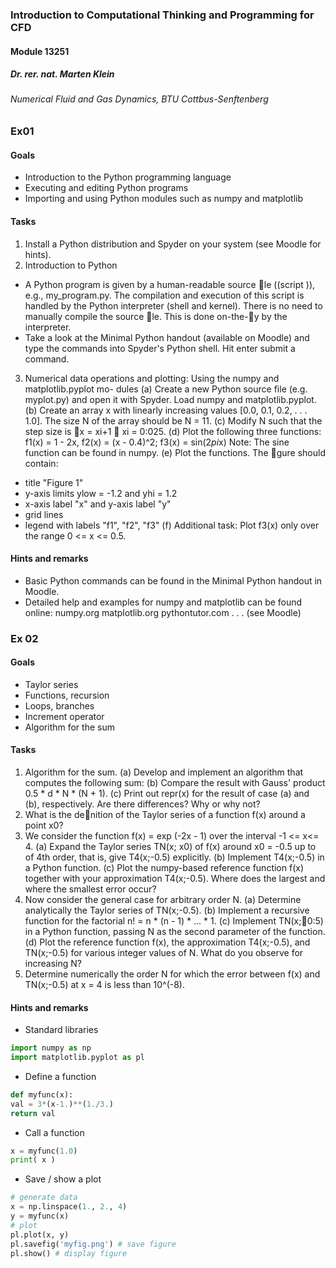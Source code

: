 ### Introduction to Computational Thinking and Programming for CFD
#### Module 13251
##### Dr. rer. nat. Marten Klein
###### Numerical Fluid and Gas Dynamics, BTU Cottbus-Senftenberg


### Ex01
#### Goals
* Introduction to the Python programming language
* Executing and editing Python programs
* Importing and using Python modules such as numpy and matplotlib
#### Tasks
1. Install a Python distribution and Spyder on your system (see Moodle for hints).
2. Introduction to Python
  * A Python program is given by a human-readable source le ((script )), e.g.,
my_program.py. The compilation and execution of this script is handled by the
Python interpreter (shell and kernel). There is no need to manually compile the
source le. This is done on-the-y by the interpreter.
  * Take a look at the Minimal Python handout (available on Moodle) and type the
commands into Spyder's Python shell. Hit enter submit a command.
3. Numerical data operations and plotting: Using the numpy and matplotlib.pyplot mo-
dules
(a) Create a new Python source file (e.g. myplot.py) and open it with Spyder. Load
numpy and matplotlib.pyplot.
(b) Create an array x with linearly increasing values [0.0, 0.1, 0.2, . . . 1.0]. The size N of
the array should be N = 11.
(c) Modify N such that the step size is x = xi+1 􀀀 xi = 0:025.
(d) Plot the following three functions:
f1(x) = 1 - 2x, f2(x) = (x - 0.4)^2; f3(x) = sin(2*pi*x)
Note: The sine function can be found in numpy.
(e) Plot the functions. The gure should contain:
 * title "Figure 1"
 * y-axis limits ylow = -1.2 and yhi = 1.2
 * x-axis label "x" and y-axis label "y"
 * grid lines
 * legend with labels "f1", "f2", "f3"
(f) Additional task: Plot f3(x) only over the range 0 <= x <= 0.5.
#### Hints and remarks
 * Basic Python commands can be found in the Minimal Python handout in Moodle.
 * Detailed help and examples for numpy and matplotlib can be found online:
numpy.org matplotlib.org pythontutor.com . . . (see Moodle)


### Ex 02
#### Goals
 * Taylor series
 * Functions, recursion
 * Loops, branches
 * Increment operator
 * Algorithm for the sum
#### Tasks
1. Algorithm for the sum.
(a) Develop and implement an algorithm that computes the following sum:
(b) Compare the result with Gauss' product 0.5 * d * N * (N + 1).
(c) Print out repr(x) for the result of case (a) and (b), respectively. Are there differences? Why or why not?
2. What is the denition of the Taylor series of a function f(x) around a point x0?
3. We consider the function f(x) = exp (-2x - 1) over the interval -1 <= x<= 4.
(a) Expand the Taylor series TN(x; x0) of f(x) around x0 = -0.5 up to of 4th order, that is, give T4(x;-0.5) explicitly.
(b) Implement T4(x;-0.5) in a Python function.
(c) Plot the numpy-based reference function f(x) together with your approximation
T4(x;-0.5). Where does the largest and where the smallest error occur?
4. Now consider the general case for arbitrary order N.
(a) Determine analytically the Taylor series of TN(x;-0.5).
(b) Implement a recursive function for the factorial n! = n * (n - 1) * ... * 1.
(c) Implement TN(x;􀀀0:5) in a Python function, passing N as the second parameter of the function.
(d) Plot the reference function f(x), the approximation T4(x;-0.5), and TN(x;-0.5) for various integer values of N. What do you observe for increasing N?
5. Determine numerically the order N for which the error between f(x) and TN(x;-0.5) at x = 4 is less than 10^(-8).
#### Hints and remarks
* Standard libraries
```python
import numpy as np
import matplotlib.pyplot as pl
```
* Define a function
```python
def myfunc(x):
val = 3*(x-1.)**(1./3.)
return val
```
* Call a function
```python
x = myfunc(1.0)
print( x )
```
* Save / show a plot
```python
# generate data
x = np.linspace(1., 2., 4)
y = myfunc(x)
# plot
pl.plot(x, y)
pl.savefig('myfig.png') # save figure
pl.show() # display figure
```
